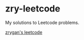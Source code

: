 # zry-leetcode

My solutions to Leetcode problems.

[zrygan's leetcode](https://leetcode.com/u/zrygan/)
